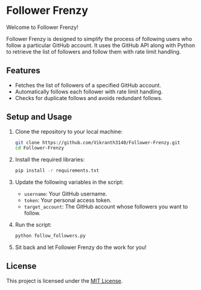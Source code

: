 Follower Frenzy
===============

Welcome to Follower Frenzy!

Follower Frenzy is designed to simplify the process of following users who follow a particular GitHub account. It uses the GitHub API along with Python to retrieve the list of followers and follow them with rate limit handling.

Features
--------

*   Fetches the list of followers of a specified GitHub account.
*   Automatically follows each follower with rate limit handling.
*   Checks for duplicate follows and avoids redundant follows.

Setup and Usage
---------------

1.  Clone the repository to your local machine:
    
    ```bash
    git clone https://github.com/Vikranth3140/Follower-Frenzy.git
    cd Follower-Frenzy
    ```
    
2.  Install the required libraries:
    
    ```bash
    pip install -r requirements.txt
    ```
    
3.  Update the following variables in the script:
    
    *   `username`: Your GitHub username.
    *   `token`: Your personal access token.
    *   `target_account`: The GitHub account whose followers you want to follow.

4.  Run the script:
    
    ```bash
    python follow_followers.py
    ```
    
5.  Sit back and let Follower Frenzy do the work for you!

License
-------

This project is licensed under the [MIT License](LICENSE).